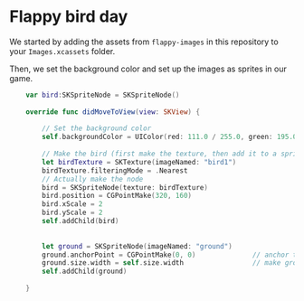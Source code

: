 # Flappy bird day

We started by adding the assets from `flappy-images` in this repository to your `Images.xcassets` folder.

Then, we set the background color and set up the images as sprites in our game.
```swift
    var bird:SKSpriteNode = SKSpriteNode()
    
    override func didMoveToView(view: SKView) {
        
        // Set the background color
        self.backgroundColor = UIColor(red: 111.0 / 255.0, green: 195.0 / 255.0, blue: 211.0 / 255.0, alpha: 1)
        
        // Make the bird (first make the texture, then add it to a sprite node)
        let birdTexture = SKTexture(imageNamed: "bird1")
        birdTexture.filteringMode = .Nearest
        // Actually make the node
        bird = SKSpriteNode(texture: birdTexture)
        bird.position = CGPointMake(320, 160)
        bird.xScale = 2
        bird.yScale = 2
        self.addChild(bird)
        
        
        let ground = SKSpriteNode(imageNamed: "ground")
        ground.anchorPoint = CGPointMake(0, 0)              // anchor the ground to it's origin
        ground.size.width = self.size.width                 // make ground width same as window
        self.addChild(ground)
        
    }
```
